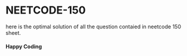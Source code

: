 # NEETCODE-150
here is the optimal solution of all the question contaied in neetcode 150 sheet.
<br>
<h4>Happy Coding<h4>
